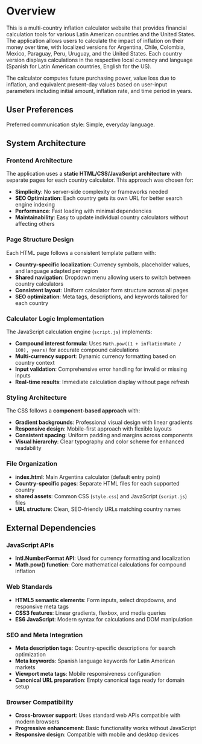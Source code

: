 # Overview

This is a multi-country inflation calculator website that provides financial calculation tools for various Latin American countries and the United States. The application allows users to calculate the impact of inflation on their money over time, with localized versions for Argentina, Chile, Colombia, Mexico, Paraguay, Peru, Uruguay, and the United States. Each country version displays calculations in the respective local currency and language (Spanish for Latin American countries, English for the US).

The calculator computes future purchasing power, value loss due to inflation, and equivalent present-day values based on user-input parameters including initial amount, inflation rate, and time period in years.

## User Preferences

Preferred communication style: Simple, everyday language.

## System Architecture

### Frontend Architecture
The application uses a **static HTML/CSS/JavaScript architecture** with separate pages for each country calculator. This approach was chosen for:
- **Simplicity**: No server-side complexity or frameworks needed
- **SEO Optimization**: Each country gets its own URL for better search engine indexing
- **Performance**: Fast loading with minimal dependencies
- **Maintainability**: Easy to update individual country calculators without affecting others

### Page Structure Design
Each HTML page follows a consistent template pattern with:
- **Country-specific localization**: Currency symbols, placeholder values, and language adapted per region
- **Shared navigation**: Dropdown menu allowing users to switch between country calculators
- **Consistent layout**: Uniform calculator form structure across all pages
- **SEO optimization**: Meta tags, descriptions, and keywords tailored for each country

### Calculator Logic Implementation
The JavaScript calculation engine (`script.js`) implements:
- **Compound interest formula**: Uses `Math.pow((1 + inflationRate / 100), years)` for accurate compound calculations
- **Multi-currency support**: Dynamic currency formatting based on country context
- **Input validation**: Comprehensive error handling for invalid or missing inputs
- **Real-time results**: Immediate calculation display without page refresh

### Styling Architecture
The CSS follows a **component-based approach** with:
- **Gradient backgrounds**: Professional visual design with linear gradients
- **Responsive design**: Mobile-first approach with flexible layouts
- **Consistent spacing**: Uniform padding and margins across components
- **Visual hierarchy**: Clear typography and color scheme for enhanced readability

### File Organization
- **index.html**: Main Argentina calculator (default entry point)
- **Country-specific pages**: Separate HTML files for each supported country
- **shared assets**: Common CSS (`style.css`) and JavaScript (`script.js`) files
- **URL structure**: Clean, SEO-friendly URLs matching country names

## External Dependencies

### JavaScript APIs
- **Intl.NumberFormat API**: Used for currency formatting and localization
- **Math.pow() function**: Core mathematical calculations for compound inflation

### Web Standards
- **HTML5 semantic elements**: Form inputs, select dropdowns, and responsive meta tags
- **CSS3 features**: Linear gradients, flexbox, and media queries
- **ES6 JavaScript**: Modern syntax for calculations and DOM manipulation

### SEO and Meta Integration
- **Meta description tags**: Country-specific descriptions for search optimization
- **Meta keywords**: Spanish language keywords for Latin American markets
- **Viewport meta tags**: Mobile responsiveness configuration
- **Canonical URL preparation**: Empty canonical tags ready for domain setup

### Browser Compatibility
- **Cross-browser support**: Uses standard web APIs compatible with modern browsers
- **Progressive enhancement**: Basic functionality works without JavaScript
- **Responsive design**: Compatible with mobile and desktop devices